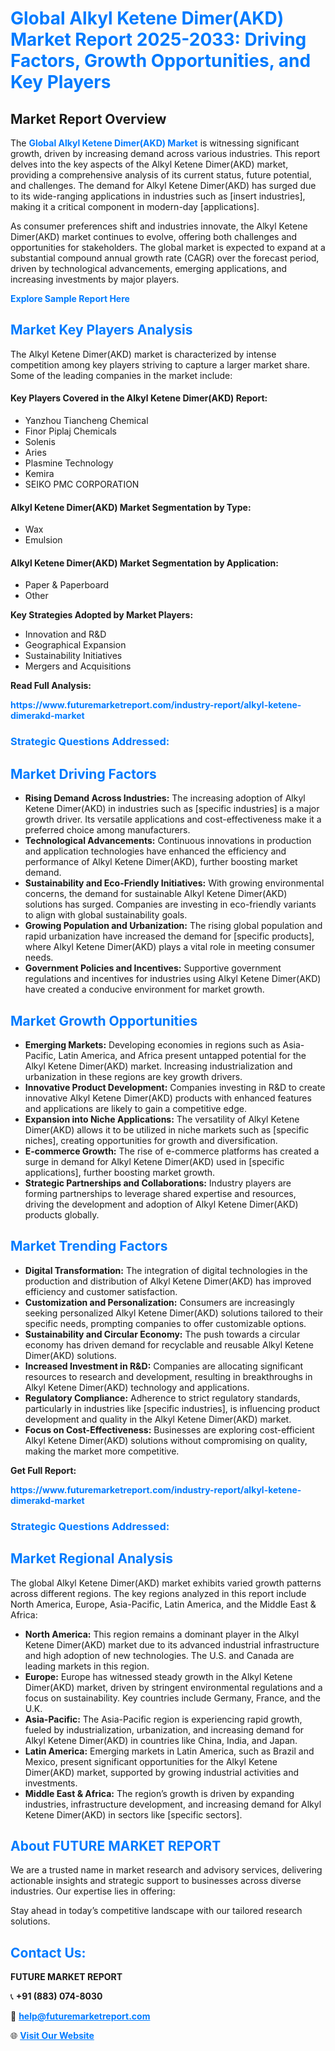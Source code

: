 <h1 style="color: #007BFF;">Global Alkyl Ketene Dimer(AKD) Market Report 2025-2033: Driving Factors, Growth Opportunities, and Key Players</h1>

<section id="overview">
<h2>Market Report Overview</h2>
<p>The <a href="https://www.futuremarketreport.com/industry-report/alkyl-ketene-dimerakd-market" style="color: #007BFF; text-decoration: none;"><strong>Global Alkyl Ketene Dimer(AKD) Market</strong></a> is witnessing significant growth, driven by increasing demand across various industries. This report delves into the key aspects of the Alkyl Ketene Dimer(AKD) market, providing a comprehensive analysis of its current status, future potential, and challenges. The demand for Alkyl Ketene Dimer(AKD) has surged due to its wide-ranging applications in industries such as [insert industries], making it a critical component in modern-day [applications].</p>
<p>As consumer preferences shift and industries innovate, the Alkyl Ketene Dimer(AKD) market continues to evolve, offering both challenges and opportunities for stakeholders. The global market is expected to expand at a substantial compound annual growth rate (CAGR) over the forecast period, driven by technological advancements, emerging applications, and increasing investments by major players.</p>
</section>

<section id="overview">
<p><a href="https://www.futuremarketreport.com/request-sample/reportId=46951" style="color: #007BFF; text-decoration: none;"><strong>Explore Sample Report Here</strong></a></p>
</section>

<section id="key-players">
<h2 style="color: #007BFF;">Market Key Players Analysis</h2>
<p>The Alkyl Ketene Dimer(AKD) market is characterized by intense competition among key players striving to capture a larger market share. Some of the leading companies in the market include:</p>
<h4>Key Players Covered in the Alkyl Ketene Dimer(AKD) Report:</h4>
<ul><li>Yanzhou Tiancheng Chemical</li><li>Finor Piplaj Chemicals</li><li>Solenis</li><li>Aries</li><li>Plasmine Technology</li><li>Kemira</li><li>SEIKO PMC CORPORATION</li></ul>
<h4>Alkyl Ketene Dimer(AKD) Market Segmentation by Type:</h4>
<ul><li>Wax</li><li>Emulsion</li></ul>

<h4>Alkyl Ketene Dimer(AKD) Market Segmentation by Application:</h4>
<ul><li>Paper &amp; Paperboard</li><li>Other</li></ul>
<p><strong>Key Strategies Adopted by Market Players:</strong></p>
<ul>
<li>Innovation and R&D</li>
<li>Geographical Expansion</li>
<li>Sustainability Initiatives</li>
<li>Mergers and Acquisitions</li>
</ul>
</section>

<section>
<p><strong>Read Full Analysis: </strong></p><a href="https://www.futuremarketreport.com/industry-report/alkyl-ketene-dimerakd-market" style="color: #007BFF; text-decoration: none;"><strong>https://www.futuremarketreport.com/industry-report/alkyl-ketene-dimerakd-market</strong></a>
<h3 style="color: #007BFF;">Strategic Questions Addressed:</h3>
</section>

<section id="driving-factors">
<h2 style="color: #007BFF;">Market Driving Factors</h2>
<ul>
<li><strong>Rising Demand Across Industries:</strong> The increasing adoption of Alkyl Ketene Dimer(AKD) in industries such as [specific industries] is a major growth driver. Its versatile applications and cost-effectiveness make it a preferred choice among manufacturers.</li>
<li><strong>Technological Advancements:</strong> Continuous innovations in production and application technologies have enhanced the efficiency and performance of Alkyl Ketene Dimer(AKD), further boosting market demand.</li>
<li><strong>Sustainability and Eco-Friendly Initiatives:</strong> With growing environmental concerns, the demand for sustainable Alkyl Ketene Dimer(AKD) solutions has surged. Companies are investing in eco-friendly variants to align with global sustainability goals.</li>
<li><strong>Growing Population and Urbanization:</strong> The rising global population and rapid urbanization have increased the demand for [specific products], where Alkyl Ketene Dimer(AKD) plays a vital role in meeting consumer needs.</li>
<li><strong>Government Policies and Incentives:</strong> Supportive government regulations and incentives for industries using Alkyl Ketene Dimer(AKD) have created a conducive environment for market growth.</li>
</ul>
</section>

<section id="growth-opportunities">
<h2 style="color: #007BFF;">Market Growth Opportunities</h2>
<ul>
<li><strong>Emerging Markets:</strong> Developing economies in regions such as Asia-Pacific, Latin America, and Africa present untapped potential for the Alkyl Ketene Dimer(AKD) market. Increasing industrialization and urbanization in these regions are key growth drivers.</li>
<li><strong>Innovative Product Development:</strong> Companies investing in R&D to create innovative Alkyl Ketene Dimer(AKD) products with enhanced features and applications are likely to gain a competitive edge.</li>
<li><strong>Expansion into Niche Applications:</strong> The versatility of Alkyl Ketene Dimer(AKD) allows it to be utilized in niche markets such as [specific niches], creating opportunities for growth and diversification.</li>
<li><strong>E-commerce Growth:</strong> The rise of e-commerce platforms has created a surge in demand for Alkyl Ketene Dimer(AKD) used in [specific applications], further boosting market growth.</li>
<li><strong>Strategic Partnerships and Collaborations:</strong> Industry players are forming partnerships to leverage shared expertise and resources, driving the development and adoption of Alkyl Ketene Dimer(AKD) products globally.</li>
</ul>
</section>

<section id="trending-factors">
<h2 style="color: #007BFF;">Market Trending Factors</h2>
<ul>
<li><strong>Digital Transformation:</strong> The integration of digital technologies in the production and distribution of Alkyl Ketene Dimer(AKD) has improved efficiency and customer satisfaction.</li>
<li><strong>Customization and Personalization:</strong> Consumers are increasingly seeking personalized Alkyl Ketene Dimer(AKD) solutions tailored to their specific needs, prompting companies to offer customizable options.</li>
<li><strong>Sustainability and Circular Economy:</strong> The push towards a circular economy has driven demand for recyclable and reusable Alkyl Ketene Dimer(AKD) solutions.</li>
<li><strong>Increased Investment in R&D:</strong> Companies are allocating significant resources to research and development, resulting in breakthroughs in Alkyl Ketene Dimer(AKD) technology and applications.</li>
<li><strong>Regulatory Compliance:</strong> Adherence to strict regulatory standards, particularly in industries like [specific industries], is influencing product development and quality in the Alkyl Ketene Dimer(AKD) market.</li>
<li><strong>Focus on Cost-Effectiveness:</strong> Businesses are exploring cost-efficient Alkyl Ketene Dimer(AKD) solutions without compromising on quality, making the market more competitive.</li>
</ul>
</section>

<section>
<p><strong>Get Full Report: </strong></p><a href="https://www.futuremarketreport.com/industry-report/alkyl-ketene-dimerakd-market" style="color: #007BFF; text-decoration: none;"><strong>https://www.futuremarketreport.com/industry-report/alkyl-ketene-dimerakd-market</strong></a>
<h3 style="color: #007BFF;">Strategic Questions Addressed:</h3>
</section>


<section id="regional-analysis">
<h2 style="color: #007BFF;">Market Regional Analysis</h2>
<p>The global Alkyl Ketene Dimer(AKD) market exhibits varied growth patterns across different regions. The key regions analyzed in this report include North America, Europe, Asia-Pacific, Latin America, and the Middle East & Africa:</p>
<ul>
<li><strong>North America:</strong> This region remains a dominant player in the Alkyl Ketene Dimer(AKD) market due to its advanced industrial infrastructure and high adoption of new technologies. The U.S. and Canada are leading markets in this region.</li>
<li><strong>Europe:</strong> Europe has witnessed steady growth in the Alkyl Ketene Dimer(AKD) market, driven by stringent environmental regulations and a focus on sustainability. Key countries include Germany, France, and the U.K.</li>
<li><strong>Asia-Pacific:</strong> The Asia-Pacific region is experiencing rapid growth, fueled by industrialization, urbanization, and increasing demand for Alkyl Ketene Dimer(AKD) in countries like China, India, and Japan.</li>
<li><strong>Latin America:</strong> Emerging markets in Latin America, such as Brazil and Mexico, present significant opportunities for the Alkyl Ketene Dimer(AKD) market, supported by growing industrial activities and investments.</li>
<li><strong>Middle East & Africa:</strong> The region’s growth is driven by expanding industries, infrastructure development, and increasing demand for Alkyl Ketene Dimer(AKD) in sectors like [specific sectors].</li>
</ul>
</section>

<footer>
<h2 style="color: #007BFF;">About FUTURE MARKET REPORT</h2>
<p>We are a trusted name in market research and advisory services, delivering actionable insights and strategic support to businesses across diverse industries. Our expertise lies in offering:</p>

<p>Stay ahead in today’s competitive landscape with our tailored research solutions.</p>

<h2 style="color: #007BFF;">Contact Us:</h2>
<p><strong>FUTURE MARKET REPORT</strong></p>
<p>📞 <strong>+91 (883) 074-8030</strong></p>
<p>📧 <strong><a href="mailto:help@futuremarketreport.com" style="color: #007BFF;">help@futuremarketreport.com</a></strong></p>
<p>🌐 <strong><a href="https://www.futuremarketreport.com/" style="color: #007BFF;">Visit Our Website</a></strong></p>
</footer>